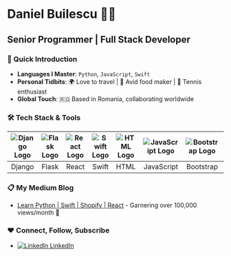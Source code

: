 # Daniel Builescu 🧑‍💻

## Senior Programmer | Full Stack Developer

### 🌟 Quick Introduction
- **Languages I Master**: `Python`, `JavaScript`, `Swift`
- **Personal Tidbits**: 🌍 Love to travel | 🍲 Avid food maker | 🎾 Tennis enthusiast
- **Global Touch**: 🇷🇴 Based in Romania, collaborating worldwide

### 🛠️ Tech Stack & Tools

| ![Django Logo](https://cdn.iconscout.com/icon/free/png-512/free-django-1-282754.png?f=avif&w=100) | ![Flask Logo](https://cdn.iconscout.com/icon/free/png-512/free-flask-51-285137.png?f=avif&w=100) | ![React Logo](https://cdn.iconscout.com/icon/free/png-512/free-react-4-1175110.png?f=avif&w=100) | ![Swift Logo](https://cdn.iconscout.com/icon/free/png-512/free-swift-21-1175088.png?f=avif&w=100) | ![HTML Logo](https://cdn.iconscout.com/icon/free/png-512/free-html5-2474805-2056091.png?f=avif&w=100) | ![JavaScript Logo](https://cdn.iconscout.com/icon/free/png-512/free-javascript-2752148-2284965.png?f=avif&w=100) | ![Bootstrap Logo](https://cdn.iconscout.com/icon/free/png-512/free-bootstrap-6-1175203.png?f=avif&w=100) | ![Shopify Logo](https://cdn.iconscout.com/icon/free/png-512/free-shopify-6-675778.png?f=avif&w=100) |
|:---:|:---:|:---:|:---:|:---:|:---:|:---:|:---:|
| Django | Flask | React | Swift | HTML | JavaScript | Bootstrap | Shopify |

### 📋 My Medium Blog
- [Learn Python | Swift | Shopify | React](https://medium.com/@danielbuilescu) - Garnering over 100,000 views/month 🚀

### ❤️ Connect, Follow, Subscribe
- [![LinkedIn](https://img.icons8.com/color/20/000000/linkedin.png) LinkedIn](https://www.linkedin.com/in/builescu-daniel/)
